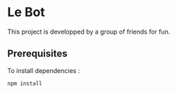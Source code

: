 # Le Bot

This project is developped by a group of friends for fun.

## Prerequisites
To install dependencies :
```js
npm install
```

